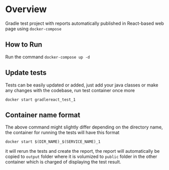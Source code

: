 # Overview

Gradle test project with reports automatically published in React-based web page using
`docker-compose`

## How to Run

Run the command `docker-compose up -d`

## Update tests

Tests can be easily updated or added, just add your java classes or make any changes with the codebase, run test container once more

`docker start gradlereact_test_1`

## Container name format

The above command might slightly differ depending on the directory name, the container for running the tests will have this format

`docker start $(DIR_NAME)_$(SERVICE_NAME)_1`

it will rerun the tests and create the report, the report will automatically be copied to `output` folder where it is volumized to `public` folder in the other container which is charged of displaying the test result.
